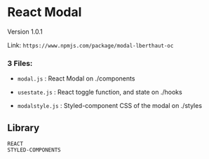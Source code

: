 # React Modal

Version 1.0.1

Link: `https://www.npmjs.com/package/modal-lberthaut-oc`

### 3 Files:

- `modal.js` : React Modal on ./components

- `usestate.js` : React toggle function, and state on ./hooks

- `modalstyle.js` : Styled-component CSS of the modal on ./styles

## Library

```
REACT
STYLED-COMPONENTS
```
